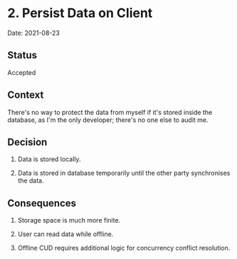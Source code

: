 # 2. Persist Data on Client

Date: 2021-08-23

## Status

Accepted

## Context

There's no way to protect the data from myself if it's stored inside the database, as I'm the only developer; there's no one else to audit me.

## Decision

1. Data is stored locally.

1. Data is stored in database temporarily until the other party synchronises the data.

## Consequences

1. Storage space is much more finite.

1. User can read data while offline. 

1. Offline CUD requires additional logic for concurrency conflict resolution.
